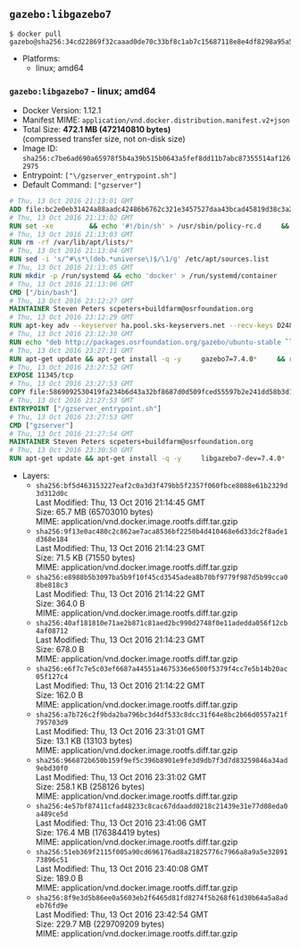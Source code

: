 ## `gazebo:libgazebo7`

```console
$ docker pull gazebo@sha256:34cd22869f32caaad0de70c33bf8c1ab7c15687118e8e4df8298a95a5632ec9f
```

-	Platforms:
	-	linux; amd64

### `gazebo:libgazebo7` - linux; amd64

-	Docker Version: 1.12.1
-	Manifest MIME: `application/vnd.docker.distribution.manifest.v2+json`
-	Total Size: **472.1 MB (472140810 bytes)**  
	(compressed transfer size, not on-disk size)
-	Image ID: `sha256:c7be6ad690a65978f5b4a39b515b0643a5fef8dd11b7abc87355514af1262975`
-	Entrypoint: `["\/gzserver_entrypoint.sh"]`
-	Default Command: `["gzserver"]`

```dockerfile
# Thu, 13 Oct 2016 21:13:01 GMT
ADD file:bc2e0eb31424a88aadc42486b6762c321e3457527daa43bcad45819d38c3a2ed in / 
# Thu, 13 Oct 2016 21:13:02 GMT
RUN set -xe 		&& echo '#!/bin/sh' > /usr/sbin/policy-rc.d 	&& echo 'exit 101' >> /usr/sbin/policy-rc.d 	&& chmod +x /usr/sbin/policy-rc.d 		&& dpkg-divert --local --rename --add /sbin/initctl 	&& cp -a /usr/sbin/policy-rc.d /sbin/initctl 	&& sed -i 's/^exit.*/exit 0/' /sbin/initctl 		&& echo 'force-unsafe-io' > /etc/dpkg/dpkg.cfg.d/docker-apt-speedup 		&& echo 'DPkg::Post-Invoke { "rm -f /var/cache/apt/archives/*.deb /var/cache/apt/archives/partial/*.deb /var/cache/apt/*.bin || true"; };' > /etc/apt/apt.conf.d/docker-clean 	&& echo 'APT::Update::Post-Invoke { "rm -f /var/cache/apt/archives/*.deb /var/cache/apt/archives/partial/*.deb /var/cache/apt/*.bin || true"; };' >> /etc/apt/apt.conf.d/docker-clean 	&& echo 'Dir::Cache::pkgcache ""; Dir::Cache::srcpkgcache "";' >> /etc/apt/apt.conf.d/docker-clean 		&& echo 'Acquire::Languages "none";' > /etc/apt/apt.conf.d/docker-no-languages 		&& echo 'Acquire::GzipIndexes "true"; Acquire::CompressionTypes::Order:: "gz";' > /etc/apt/apt.conf.d/docker-gzip-indexes 		&& echo 'Apt::AutoRemove::SuggestsImportant "false";' > /etc/apt/apt.conf.d/docker-autoremove-suggests
# Thu, 13 Oct 2016 21:13:03 GMT
RUN rm -rf /var/lib/apt/lists/*
# Thu, 13 Oct 2016 21:13:04 GMT
RUN sed -i 's/^#\s*\(deb.*universe\)$/\1/g' /etc/apt/sources.list
# Thu, 13 Oct 2016 21:13:05 GMT
RUN mkdir -p /run/systemd && echo 'docker' > /run/systemd/container
# Thu, 13 Oct 2016 21:13:06 GMT
CMD ["/bin/bash"]
# Thu, 13 Oct 2016 23:12:27 GMT
MAINTAINER Steven Peters scpeters+buildfarm@osrfoundation.org
# Thu, 13 Oct 2016 23:12:29 GMT
RUN apt-key adv --keyserver ha.pool.sks-keyservers.net --recv-keys D2486D2DD83DB69272AFE98867170598AF249743
# Thu, 13 Oct 2016 23:12:30 GMT
RUN echo "deb http://packages.osrfoundation.org/gazebo/ubuntu-stable `lsb_release -cs` main" > /etc/apt/sources.list.d/gazebo-latest.list
# Thu, 13 Oct 2016 23:27:11 GMT
RUN apt-get update && apt-get install -q -y     gazebo7=7.4.0*     && rm -rf /var/lib/apt/lists/*
# Thu, 13 Oct 2016 23:27:52 GMT
EXPOSE 11345/tcp
# Thu, 13 Oct 2016 23:27:53 GMT
COPY file:5869092530419fa234b6d43a32bf8687d0d509fced55597b2e241dd58b3d1335 in / 
# Thu, 13 Oct 2016 23:27:53 GMT
ENTRYPOINT ["/gzserver_entrypoint.sh"]
# Thu, 13 Oct 2016 23:27:53 GMT
CMD ["gzserver"]
# Thu, 13 Oct 2016 23:27:54 GMT
MAINTAINER Steven Peters scpeters+buildfarm@osrfoundation.org
# Thu, 13 Oct 2016 23:30:50 GMT
RUN apt-get update && apt-get install -q -y     libgazebo7-dev=7.4.0*     && rm -rf /var/lib/apt/lists/*
```

-	Layers:
	-	`sha256:bf5d463153227eaf2c0a3d3f479bb5f2357f060fbce8088e61b2329d3d312d0c`  
		Last Modified: Thu, 13 Oct 2016 21:14:45 GMT  
		Size: 65.7 MB (65703010 bytes)  
		MIME: application/vnd.docker.image.rootfs.diff.tar.gzip
	-	`sha256:9f13e0ac480c2c862ae7aca8536bf2250b4d410468e6d33dc2f8ade1d368e184`  
		Last Modified: Thu, 13 Oct 2016 21:14:23 GMT  
		Size: 71.5 KB (71550 bytes)  
		MIME: application/vnd.docker.image.rootfs.diff.tar.gzip
	-	`sha256:e8988b5b3097ba5b9f10f45cd3545adea8b70bf9779f987d5b99cca08be818c3`  
		Last Modified: Thu, 13 Oct 2016 21:14:22 GMT  
		Size: 364.0 B  
		MIME: application/vnd.docker.image.rootfs.diff.tar.gzip
	-	`sha256:40af181810e71ae2b871c81aed2bc990d2748f0e11adedda056f12cb4af08712`  
		Last Modified: Thu, 13 Oct 2016 21:14:23 GMT  
		Size: 678.0 B  
		MIME: application/vnd.docker.image.rootfs.diff.tar.gzip
	-	`sha256:e6f7c7e5c03ef6687a44551a4675336e6500f5379f4cc7e5b14b20ac05f127c4`  
		Last Modified: Thu, 13 Oct 2016 21:14:22 GMT  
		Size: 162.0 B  
		MIME: application/vnd.docker.image.rootfs.diff.tar.gzip
	-	`sha256:a7b726c2f9bda2ba796bc3d4df533c8dcc31f64e8bc2b66d0557a21f795703d9`  
		Last Modified: Thu, 13 Oct 2016 23:31:01 GMT  
		Size: 13.1 KB (13103 bytes)  
		MIME: application/vnd.docker.image.rootfs.diff.tar.gzip
	-	`sha256:966872b650b159f9ef5c396b8901e9fe3d9db7f3d7d83259846a34ad9ebd30f0`  
		Last Modified: Thu, 13 Oct 2016 23:31:02 GMT  
		Size: 258.1 KB (258126 bytes)  
		MIME: application/vnd.docker.image.rootfs.diff.tar.gzip
	-	`sha256:4e57bf87411cfad48233c8cac67ddaadd0218c21439e31e77d08eda0a489ce5d`  
		Last Modified: Thu, 13 Oct 2016 23:41:06 GMT  
		Size: 176.4 MB (176384419 bytes)  
		MIME: application/vnd.docker.image.rootfs.diff.tar.gzip
	-	`sha256:51eb369f2115f005a90cd696176ad8a21825776c7966a8a9a5e3289173896c51`  
		Last Modified: Thu, 13 Oct 2016 23:40:08 GMT  
		Size: 189.0 B  
		MIME: application/vnd.docker.image.rootfs.diff.tar.gzip
	-	`sha256:8f9e3d5b86ee0a5603eb2f6465d81fd8274f5b268f61d30b64a5a8adeb76fd9e`  
		Last Modified: Thu, 13 Oct 2016 23:42:54 GMT  
		Size: 229.7 MB (229709209 bytes)  
		MIME: application/vnd.docker.image.rootfs.diff.tar.gzip
